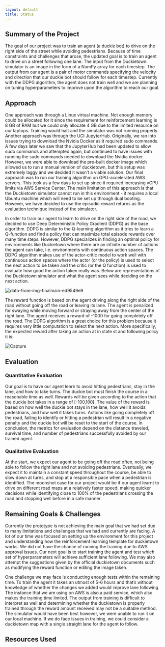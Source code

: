 ```yaml
---
layout: default
title: Status
---
```


## Summary of the Project

The goal of our project was to train an agent (a duckie bot) to drive on the right side of the street while avoiding pedestrians. Because of time constraints and challenges that arose, the updated goal is to train an agent to drive on a street following one lane. The input from the Duckietown simulator is an image in the form of a NumPy array for each timestep. The output from our agent is a pair of motor commands specifying the velocity and direction that our duckie bot should follow for each timestep. Currently with the DDPG algorithm, the agent does not train well and we are planning on tuning hyperparameters to improve upon the algorithm to reach our goal.

## Approach

One approach was through a Linux virtual machine. Not enough memory could be allocated for it since the requirement for reinforcement learning is 8 GB of RAM but we could only allocate 4 GB due to the limited resource on our laptops. Training would halt and the simulator was not running properly. Another approach was through the UCI JupyterHub. Originally, we ran into issues trying to download the Nvidia Docker as it required sudo commands. A few days later we saw that the JupyterHub had been updated to allow sudo commands and attempted again, but continued to have issues with running the sudo commands needed to download the Nvidia docker. However, we were able to download the pre-built docker image which allowed us to run a manual version of duckietown, but this setup was extremely laggy and we decided it wasn’t a viable solution. Our final approach was to run our training algorithm on GPU-accelerated AWS servers. This took us a few days to set up since it required increasing vCPU limits via AWS Service Center. The main limitation of this approach is that the Duckietown simulator cannot run in this environment - it requires a local Ubuntu machine which will need to be set up through dual booting. However, we have decided to use the episodic reward returns as the evaluation technique instead of the simulator.

In order to train our agent to learn to drive on the right side of the road, we decided to use Deep Deterministic Policy Gradient (DDPG) as the base algorithm. DDPG is similar to the Q-learning algorithm as it tries to learn a Q-function and find a policy that can maximize total episode rewards over many time steps. However, DDPG specializes in finding an optimal policy for environments like Duckietown where there are an infinite number of actions the agent can take, i.e. environments with continuous action spaces. The DDPG algorithm makes use of the actor-critic model to work well with continuous action spaces where the actor (or the policy) is used to select the next action to be taken and the critic (or the Q function) is used to evaluate how good the action taken really was. Below are representations of the Duckietown simulator and what the agent sees while deciding on the next action.

![data-from-img-finalmain-ed9549e9](https://user-images.githubusercontent.com/35225535/142749079-7d064222-8a4f-4919-8873-d8a374544f25.gif)


The reward function is based on the agent driving along the right side of the road without going off the road or leaving its lane. The agent is penalized for swaying while moving forward or straying away from the center of the right lane. The agent receives a reward of -1000 for going completely off the road. The DDPG algorithm is a great choice for this problem because it requires very little computation to select the next action. More specifically, the expected reward after taking an action at in state st and following policy π is:

![Capture](https://user-images.githubusercontent.com/35225535/142749082-991b7e52-7696-4c18-a458-802f2798d220.PNG)


## Evaluation

### Quantitative Evaluation
Our goal is to have our agent learn to avoid hitting pedestrians, stay in the lane, and how to take turns. The duckie bot must finish the course in a reasonable time as well. Rewards will be given according to the action that the duckie bot takes in a range of  [-100,100]. The value of the reward is based on how well the duckie bot stays in the lane, how well it avoids pedestrians, and how well it takes turns. Actions like going completely off the road, failing to identify or hitting a pedestrian will result in a negative penalty and the duckie bot will be reset to the start of the course. In conclusion, the metrics for evaluation depend on the distance traveled, survival time, and number of pedestrians successfully avoided by our trained agent.

### Qualitative Evaluation
At the start, we expect our agent to be going off the road often, not being able to follow the right lane and not avoiding pedestrians.  Eventually, we expect it to maintain a constant speed throughout the course, be able to slow down at turns, and stop at a responsible pace when a pedestrian is identified. The moonshot case for our project would be if our agent learnt to drive on different road maps at a relatively faster speed, making quicker decisions while identifying close to 100% of the pedestrians crossing the road and stopping well before in a safe manner.


## Remaining Goals & Challenges
Currently the prototype is not achieving the main goal that we had set due to many limitations and challenges that we had and currently are facing. A lot of our time was focused on setting up the environment for this project and understanding how the reinforcement learning template for duckietown works. We did not have the chance of running the training due to AWS approval issues. Our next goal is to start training the agent and test which set of hyperparameters will achieve sufficient lane following. We may also attempt the suggestions given by the official duckietown documents such as modifying the reward function or editing the image taken. 

One challenge we may face is conducting enough tests within the remaining time. To train the agent it takes an utmost of 5-6 hours and that’s without knowledge of whether the changes we added would improve lane following. The instance that we are using on AWS is also a paid service, which also makes the training time limited. The output from training is difficult to interpret as well and determining whether the duckietown is properly trained through the reward amount received may not be a suitable method. The simulator would have been best however, we were unable to run it on our local machine. If we do face issues in training, we could consider a duckietown map with a single straight lane for the agent to follow.


## Resources Used
